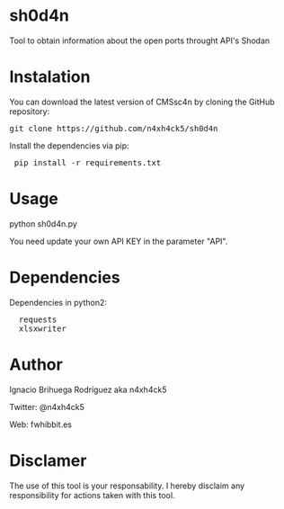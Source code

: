 # sh0d4n
Tool to obtain information about the open ports throught API's Shodan

# Instalation

You can download the latest version of CMSsc4n by cloning the GitHub repository:

<pre>git clone https://github.com/n4xh4ck5/sh0d4n </pre>

Install the dependencies via pip:

  <pre> pip install -r requirements.txt </pre>
  
 # Usage
 
 python sh0d4n.py <IP>
  
 You need update your own API KEY in the parameter "API".
  
# Dependencies

Dependencies in python2:

<pre>
  requests
  xlsxwriter
</pre>
  
# Author

Ignacio Brihuega Rodríguez aka n4xh4ck5

Twitter: @n4xh4ck5

Web: fwhibbit.es

# Disclamer

The use of this tool is your responsability. I hereby disclaim any responsibility for actions taken with this tool.
